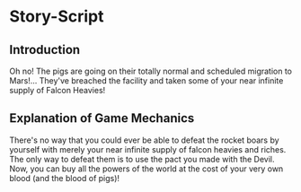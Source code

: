 # Story-Script
## Introduction
Oh no! The pigs are going on their totally normal and scheduled migration to Mars!...
They've breached the facility and taken some of your near infinite supply of Falcon Heavies!

## Explanation of Game Mechanics
There's no way that you could ever be able to defeat the rocket boars by yourself with merely your near infinite supply of falcon heavies and riches.
The only way to defeat them is to use the pact you made with the Devil.
Now, you can buy all the powers of the world at the cost of your very own blood (and the blood of pigs)!
